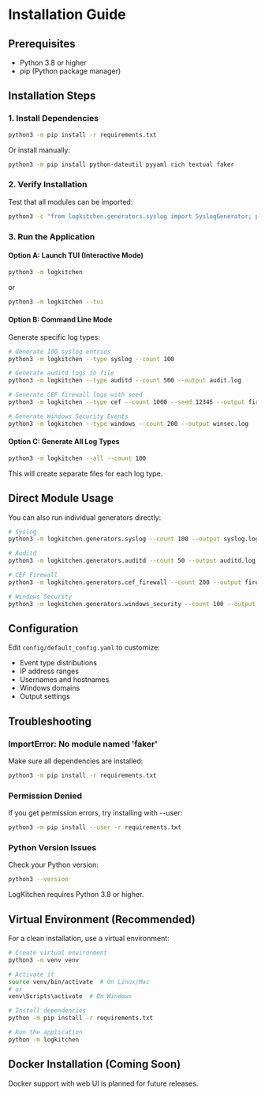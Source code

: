 # Installation Guide

## Prerequisites

- Python 3.8 or higher
- pip (Python package manager)

## Installation Steps

### 1. Install Dependencies

```bash
python3 -m pip install -r requirements.txt
```

Or install manually:

```bash
python3 -m pip install python-dateutil pyyaml rich textual faker
```

### 2. Verify Installation

Test that all modules can be imported:

```bash
python3 -c "from logkitchen.generators.syslog import SyslogGenerator; print('Installation successful!')"
```

### 3. Run the Application

#### Option A: Launch TUI (Interactive Mode)

```bash
python3 -m logkitchen
```

or

```bash
python3 -m logkitchen --tui
```

#### Option B: Command Line Mode

Generate specific log types:

```bash
# Generate 100 syslog entries
python3 -m logkitchen --type syslog --count 100

# Generate auditd logs to file
python3 -m logkitchen --type auditd --count 500 --output audit.log

# Generate CEF firewall logs with seed
python3 -m logkitchen --type cef --count 1000 --seed 12345 --output firewall.log

# Generate Windows Security Events
python3 -m logkitchen --type windows --count 200 --output winsec.log
```

#### Option C: Generate All Log Types

```bash
python3 -m logkitchen --all --count 100
```

This will create separate files for each log type.

## Direct Module Usage

You can also run individual generators directly:

```bash
# Syslog
python3 -m logkitchen.generators.syslog --count 100 --output syslog.log

# Auditd
python3 -m logkitchen.generators.auditd --count 50 --output auditd.log

# CEF Firewall
python3 -m logkitchen.generators.cef_firewall --count 200 --output firewall.log

# Windows Security
python3 -m logkitchen.generators.windows_security --count 100 --output winsec.log
```

## Configuration

Edit `config/default_config.yaml` to customize:

- Event type distributions
- IP address ranges
- Usernames and hostnames
- Windows domains
- Output settings

## Troubleshooting

### ImportError: No module named 'faker'

Make sure all dependencies are installed:

```bash
python3 -m pip install -r requirements.txt
```

### Permission Denied

If you get permission errors, try installing with --user:

```bash
python3 -m pip install --user -r requirements.txt
```

### Python Version Issues

Check your Python version:

```bash
python3 --version
```

LogKitchen requires Python 3.8 or higher.

## Virtual Environment (Recommended)

For a clean installation, use a virtual environment:

```bash
# Create virtual environment
python3 -m venv venv

# Activate it
source venv/bin/activate  # On Linux/Mac
# or
venv\Scripts\activate  # On Windows

# Install dependencies
python -m pip install -r requirements.txt

# Run the application
python -m logkitchen
```

## Docker Installation (Coming Soon)

Docker support with web UI is planned for future releases.
